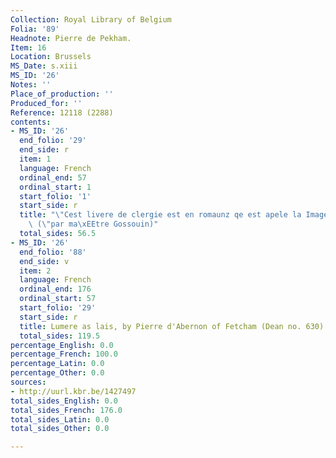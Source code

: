 ```yaml
---
Collection: Royal Library of Belgium
Folia: '89'
Headnote: Pierre de Pekham.
Item: 16
Location: Brussels
MS_Date: s.xiii
MS_ID: '26'
Notes: ''
Place_of_production: ''
Produced_for: ''
Reference: 12118 (2288)
contents:
- MS_ID: '26'
  end_folio: '29'
  end_side: r
  item: 1
  language: French
  ordinal_end: 57
  ordinal_start: 1
  start_folio: '1'
  start_side: r
  title: "\"Cest livere de clergie est en romaunz qe est apele la Image del mound\"\
    \ (\"par ma\xEEtre Gossouin)"
  total_sides: 56.5
- MS_ID: '26'
  end_folio: '88'
  end_side: v
  item: 2
  language: French
  ordinal_end: 176
  ordinal_start: 57
  start_folio: '29'
  start_side: r
  title: Lumere as lais, by Pierre d'Abernon of Fetcham (Dean no. 630)
  total_sides: 119.5
percentage_English: 0.0
percentage_French: 100.0
percentage_Latin: 0.0
percentage_Other: 0.0
sources:
- http://uurl.kbr.be/1427497
total_sides_English: 0.0
total_sides_French: 176.0
total_sides_Latin: 0.0
total_sides_Other: 0.0

---
```

